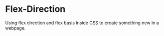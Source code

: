 # Flex-Direction
Using flex direction and flex basis inside CSS to create something new in a webpage.
